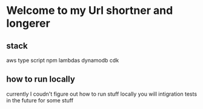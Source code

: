 # Welcome to my Url shortner and longerer

## stack

aws
type script
npm
lambdas
dynamodb
cdk

## how to run locally

currently I coudn't figure out how to run stuff locally
you will intigration tests in the future for some stuff
